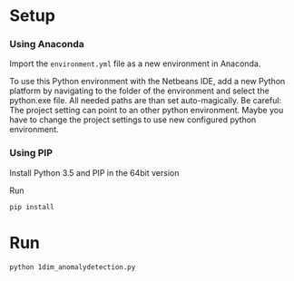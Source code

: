 # Setup
### Using Anaconda
Import the `environment.yml` file as a new environment in Anaconda.

To use this Python environment with the Netbeans IDE, add a new Python platform by navigating to the folder of the environment and select the python.exe file. All needed paths are than set auto-magically. Be careful: The project setting can point to an other python environment. Maybe you have to change the project settings to use new configured python environment.

### Using PIP
Install Python 3.5 and PIP in the 64bit version

Run
```
pip install
```

# Run
```
python 1dim_anomalydetection.py
```
